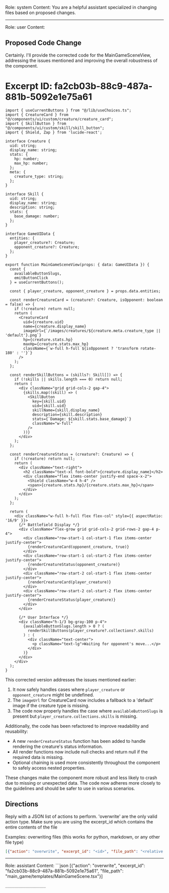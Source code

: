 Role: system
Content: You are a helpful assistant specialized in changing files based on proposed changes.
__________________
Role: user
Content: 
## Proposed Code Change
Certainly. I'll provide the corrected code for the MainGameSceneView, addressing the issues mentioned and improving the overall robustness of the component.

# Excerpt ID: fa2cb03b-88c9-487a-881b-5092e1e75a61
```tsx main_game/templates/MainGameScene.tsx
import { useCurrentButtons } from "@/lib/useChoices.ts";
import { CreatureCard } from "@/components/ui/custom/creature/creature_card";
import { SkillButton } from "@/components/ui/custom/skill/skill_button";
import { Shield, Zap } from 'lucide-react';

interface Creature {
  uid: string;
  display_name: string;
  stats: {
    hp: number;
    max_hp: number;
  };
  meta: {
    creature_type: string;
  };
}

interface Skill {
  uid: string;
  display_name: string;
  description: string;
  stats: {
    base_damage: number;
  };
}

interface GameUIData {
  entities: {
    player_creature?: Creature;
    opponent_creature?: Creature;
  };
}

export function MainGameSceneView(props: { data: GameUIData }) {
  const {
    availableButtonSlugs,
    emitButtonClick
  } = useCurrentButtons();

  const { player_creature, opponent_creature } = props.data.entities;

  const renderCreatureCard = (creature?: Creature, isOpponent: boolean = false) => {
    if (!creature) return null;
    return (
      <CreatureCard
        uid={creature.uid}
        name={creature.display_name}
        imageUrl={`/images/creatures/${creature.meta.creature_type || 'default'}.png`}
        hp={creature.stats.hp}
        maxHp={creature.stats.max_hp}
        className={`w-full h-full ${isOpponent ? 'transform rotate-180' : ''}`}
      />
    );
  };

  const renderSkillButtons = (skills?: Skill[]) => {
    if (!skills || skills.length === 0) return null;
    return (
      <div className="grid grid-cols-2 gap-4">
        {skills.map((skill) => (
          <SkillButton
            key={skill.uid}
            uid={skill.uid}
            skillName={skill.display_name}
            description={skill.description}
            stats={`Damage: ${skill.stats.base_damage}`}
            className="w-full"
          />
        ))}
      </div>
    );
  };

  const renderCreatureStatus = (creature?: Creature) => {
    if (!creature) return null;
    return (
      <div className="text-right">
        <h2 className="text-xl font-bold">{creature.display_name}</h2>
        <div className="flex items-center justify-end space-x-2">
          <Shield className="w-4 h-4" />
          <span>{creature.stats.hp}/{creature.stats.max_hp}</span>
        </div>
      </div>
    );
  };

  return (
    <div className="w-full h-full flex flex-col" style={{ aspectRatio: '16/9' }}>
      {/* Battlefield Display */}
      <div className="flex-grow grid grid-cols-2 grid-rows-2 gap-4 p-4">
        <div className="row-start-1 col-start-1 flex items-center justify-center">
          {renderCreatureCard(opponent_creature, true)}
        </div>
        <div className="row-start-1 col-start-2 flex items-center justify-center">
          {renderCreatureStatus(opponent_creature)}
        </div>
        <div className="row-start-2 col-start-1 flex items-center justify-center">
          {renderCreatureCard(player_creature)}
        </div>
        <div className="row-start-2 col-start-2 flex items-center justify-center">
          {renderCreatureStatus(player_creature)}
        </div>
      </div>

      {/* User Interface */}
      <div className="h-1/3 bg-gray-100 p-4">
        {availableButtonSlugs.length > 0 ? (
          renderSkillButtons(player_creature?.collections?.skills)
        ) : (
          <div className="text-center">
            <p className="text-lg">Waiting for opponent's move...</p>
          </div>
        )}
      </div>
    </div>
  );
}
```

This corrected version addresses the issues mentioned earlier:

1. It now safely handles cases where `player_creature` or `opponent_creature` might be undefined.
2. The `imageUrl` for CreatureCard now includes a fallback to a 'default' image if the creature type is missing.
3. The code now properly handles the case where `availableButtonSlugs` is present but `player_creature.collections.skills` is missing.

Additionally, the code has been refactored to improve readability and reusability:

- A new `renderCreatureStatus` function has been added to handle rendering the creature's status information.
- All render functions now include null checks and return null if the required data is missing.
- Optional chaining is used more consistently throughout the component to safely access nested properties.

These changes make the component more robust and less likely to crash due to missing or unexpected data. The code now adheres more closely to the guidelines and should be safer to use in various scenarios.

## Directions
Reply with a JSON list of actions to perform. 'overwrite' are the only valid action type. 
Make sure you are using the excerpt_id which contains the entire contents of the file

Examples:
overwriting files (this works for python, markdown, or any other file type)
```json output_example1
[{"action": "overwrite", "excerpt_id": "<id>", "file_path": "<relative file path>"}]
```

__________________
Role: assistant
Content: ```json
[{"action": "overwrite", "excerpt_id": "fa2cb03b-88c9-487a-881b-5092e1e75a61", "file_path": "main_game/templates/MainGameScene.tsx"}]
```
__________________
